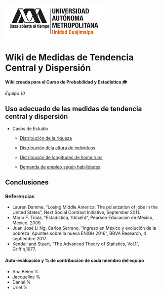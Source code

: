 ![UAM-C](/img/logouamcuajimalpa.png)

# Wiki de Medidas de Tendencia Central y Dispersión

**Wiki creada para el Curso de Probabilidad y Estadística** :mortar_board:

*Equipo 10*

## Uso adecuado de las medidas de tendencia central y dispersión

- Casos de Estudio

  - [Distribución de la riqueza](./casos/caso1.md)

  - [Distribución dela altura de individuos](./casos/caso2.md)

  - [Distribución de longitudes de home runs](./casos/caso3.md)

  - [Demanda de empleo según habilidades](./casos/caso4.md)

## Conclusiones

### Referencias

* Lauren Damme, “Losing Middle America: The polarization of jobs in the United States”, Next Social Contract Initiative, September 2011.
* Mario F. Triola, “Estadística, 10maEd”, Pearson Educación de México, México, 2009.
* Juan José Li Ng, Carlos Serrano, “Ingreso en México y evolución de la pobreza: Apuntes sobre la nueva ENIGH 2016”, BBVA Research, 4 septiembre 2017.
* Kendall and Stuart, “The Advanced Theory of Statistics, Vol.1”, Griffin,1977.

#### Auto-evaluación y % de contribución de cada miembro del equipo

* Ana Belen %
* Jacqueline %
* Daniel %
* Uriel %
